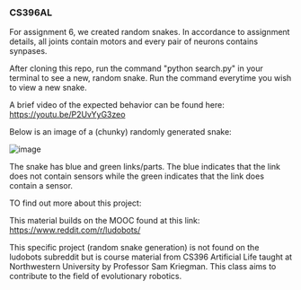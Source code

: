 ### CS396AL 

For assignment 6, we created random snakes. In accordance to assignment details, all joints contain motors and every pair of neurons contains synpases.

After cloning this repo, run the command "python search.py" in your terminal to see a new, random snake. 
Run the command everytime you wish to view a new snake. 

A brief video of the expected behavior can be found here: https://youtu.be/P2UvYyG3zeo

Below is an image of a (chunky) randomly generated snake: 

![image](https://user-images.githubusercontent.com/98929421/218638434-374eb5c1-7fcc-4275-9db4-e47993528d0f.png)

The snake has blue and green links/parts. The blue indicates that the link does not contain sensors while the green indicates that the link does contain a sensor. 


TO find out more about this project: 

   This material builds on the MOOC found at this link: https://www.reddit.com/r/ludobots/
  
   This specific project (random snake generation) is not found on the ludobots subreddit but is course material from CS396 Artificial Life taught at Northwestern University by Professor Sam Kriegman. This class aims to contribute to the field of evolutionary robotics. 
